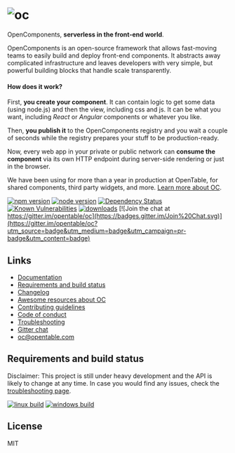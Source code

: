 ![oc](https://raw.githubusercontent.com/opentable/oc/master/logo.png)
=============

OpenComponents, **serverless in the front-end world**.

OpenComponents is an open-source framework that allows fast-moving teams to easily build and deploy front-end components. It abstracts away complicated infrastructure and leaves developers with very simple, but powerful building blocks that handle scale transparently.

#### How does it work?

First, **you create your component**. It can contain logic to get some data (using node.js) and then the view, including css and js. It can be what you want, including *React* or *Angular* components or whatever you like.

Then, **you publish it** to the OpenComponents registry and you wait a couple of seconds while the registry prepares your stuff to be production-ready.

Now, every web app in your private or public network can **consume the component** via its own HTTP endpoint during server-side rendering or just in the browser.

We have been using for more than a year in production at OpenTable, for shared components, third party widgets, and more. [Learn more about OC](http://tech.opentable.co.uk/blog/2016/04/27/opencomponents-microservices-in-the-front-end-world/).

[![npm version](https://img.shields.io/npm/v/oc.svg)](https://npmjs.org/package/oc)
[![node version](https://img.shields.io/node/v/oc.svg)](https://npmjs.org/package/oc)
[![Dependency Status](https://david-dm.org/opentable/oc.svg)](https://david-dm.org/opentable/oc)
[![Known Vulnerabilities](https://snyk.io/test/github/opentable/oc/badge.svg)](https://snyk.io/test/github/opentable/oc)
[![downloads](https://img.shields.io/npm/dm/oc.svg?label=downloads+from+npm)](https://npmjs.org/package/oc)
[![Join the chat at https://gitter.im/opentable/oc](https://badges.gitter.im/Join%20Chat.svg)](https://gitter.im/opentable/oc?utm_source=badge&utm_medium=badge&utm_campaign=pr-badge&utm_content=badge)

## Links

- [Documentation](https://github.com/opentable/oc/wiki)
- [Requirements and build status](#requirements-and-build-status)
- [Changelog](CHANGELOG.md)
- [Awesome resources about OC](https://github.com/matteofigus/awesome-oc)
- [Contributing guidelines](CONTRIBUTING.md)
- [Code of conduct](CONTRIBUTING.md#code-of-conduct)
- [Troubleshooting](CONTRIBUTING.md#troubleshooting)
- [Gitter chat](https://gitter.im/opentable/oc)
- oc@opentable.com

## Requirements and build status

Disclaimer: This project is still under heavy development and the API is likely to change at any time. In case you would find any issues, check the [troubleshooting page](CONTRIBUTING.md#troubleshooting).

[![linux build](https://img.shields.io/travis/opentable/oc/master.svg?label=linux+build)](http://travis-ci.org/opentable/oc)
[![windows build](https://img.shields.io/appveyor/ci/matteofigus/oc/master.svg?label=windows+build)](https://ci.appveyor.com/project/matteofigus/oc)

## License

MIT

